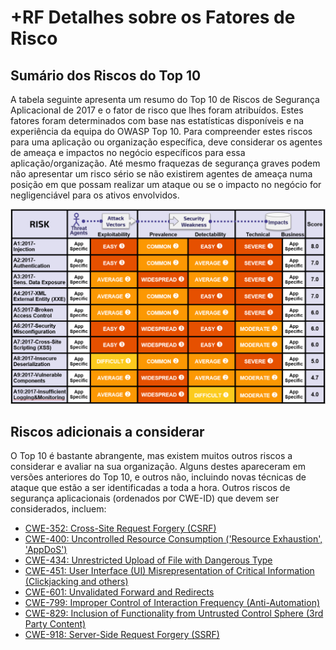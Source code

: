 # +RF Detalhes sobre os Fatores de Risco

## Sumário dos Riscos do Top 10

A tabela seguinte apresenta um resumo do Top 10 de Riscos de Segurança
Aplicacional de 2017 e o fator de risco que lhes foram atribuídos.
Estes fatores foram determinados com base nas estatísticas disponíveis e na
experiência da equipa do OWASP Top 10. Para compreender estes riscos para uma
aplicação ou organização específica, deve considerar os agentes de ameaça e
impactos no negócio específicos para essa aplicação/organização. Até mesmo
fraquezas de segurança graves podem não apresentar um risco sério se não
existirem agentes de ameaça numa posição em que possam realizar um ataque ou se
o impacto no negócio for negligenciável para os ativos envolvidos.

![Risk Factor Table][image-1]

## Riscos adicionais a considerar

O Top 10 é bastante abrangente, mas existem muitos outros riscos a considerar e
avaliar na sua organização. Alguns destes apareceram em versões anteriores do
Top 10, e outros não, incluindo novas técnicas de ataque que estão a ser
identificadas a toda a hora. Outros riscos de segurança aplicacionais (ordenados
por CWE-ID) que devem ser considerados, incluem:

* [CWE-352: Cross-Site Request Forgery (CSRF)][1]
* [CWE-400: Uncontrolled Resource Consumption ('Resource Exhaustion',
  'AppDoS')][2]
* [CWE-434: Unrestricted Upload of File with Dangerous Type][3]
* [CWE-451: User Interface (UI) Misrepresentation of Critical Information
  (Clickjacking and others)][4]
* [CWE-601: Unvalidated Forward and Redirects][5]
* [CWE-799: Improper Control of Interaction Frequency (Anti-Automation)][6]
* [CWE-829: Inclusion of Functionality from Untrusted Control Sphere (3rd Party
  Content)][7]
* [CWE-918: Server-Side Request Forgery (SSRF)][8]

[image-1]: images/0xc1-risk-factor-table.png

[1]: https://cwe.mitre.org/data/definitions/352.html
[2]: https://cwe.mitre.org/data/definitions/400.html
[3]: https://cwe.mitre.org/data/definitions/434.html
[4]: https://cwe.mitre.org/data/definitions/451.html
[5]: https://cwe.mitre.org/data/definitions/601.html
[6]: https://cwe.mitre.org/data/definitions/799.html
[7]: https://cwe.mitre.org/data/definitions/829.html
[8]: https://cwe.mitre.org/data/definitions/918.html


